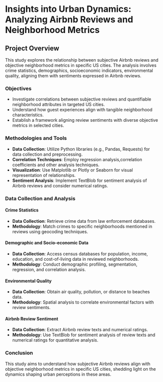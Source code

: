 # Insights into Urban Dynamics: Analyzing Airbnb Reviews and Neighborhood Metrics

## Project Overview

This study explores the relationship between subjective Airbnb reviews and objective neighborhood metrics in specific US cities. The analysis involves crime statistics, demographics, socioeconomic indicators, environmental quality, aligning them with sentiments expressed in Airbnb reviews.

### Objectives

- Investigate correlations between subjective reviews and quantifiable neighborhood attributes in targeted US cities.
- Understand how guest experiences align with tangible neighborhood characteristics.
- Establish a framework aligning review sentiments with diverse objective metrics in selected cities.

### Methodologies and Tools

- **Data Collection**: Utilize Python libraries (e.g., Pandas, Requests) for data collection and preprocessing.
- **Correlation Techniques**: Employ regression analysis,correlation coefficients and other analysis techniques.
- **Visualization**: Use Matplotlib or Plotly or Seaborn for visual representation of relationships.
- **Sentiment Analysis**: Implement TextBlob for sentiment analysis of Airbnb reviews and consider numerical ratings.

### Data Collection and Analysis

#### Crime Statistics

- **Data Collection**: Retrieve crime data from law enforcement databases.
- **Methodology**: Match crimes to specific neighborhoods mentioned in reviews using geocoding techniques.

#### Demographic and Socio-economic Data

- **Data Collection**: Access census databases for population, income, education, and cost-of-living data in reviewed neighborhoods.
- **Methodology**: Conduct demographic profiling, segmentation, regression, and correlation analysis.

#### Environmental Quality

- **Data Collection**: Obtain air quality, pollution, or distance to beaches data.
- **Methodology**: Spatial analysis to correlate environmental factors with review sentiments.

#### Airbnb Review Sentiment

- **Data Collection**: Extract Airbnb review texts and numerical ratings.
- **Methodology**: Use TextBlob for sentiment analysis of review texts and numerical ratings for quantitative analysis.

### Conclusion

This study aims to understand how subjective Airbnb reviews align with objective neighborhood metrics in specific US cities, shedding light on the dynamics shaping urban perceptions in these areas.
